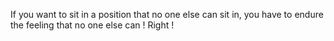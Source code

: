 If you want to sit in a position that no one else can sit in, 
you have to endure the feeling that no one else can ! 
Right ! 
